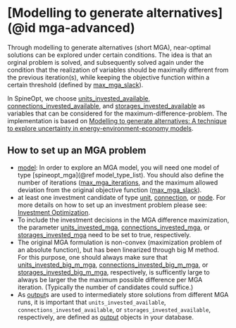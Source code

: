 # [Modelling to generate alternatives](@id mga-advanced)

Through modelling to generate alternatives (short MGA), near-optimal solutions can be explored under certain conditions.
The idea is that an orginal problem is solved, and subsequently solved again under the condition that the realization of variables should be maximally different from the previous iteration(s), while keeping the objective function within a certain threshold (defined by [max\_mga\_slack](@ref)).

In SpineOpt, we choose [units\_invested\_available](@ref), [connections\_invested\_available](@ref), and [storages\_invested\_available](@ref) as variables that can be considered for the maximum-difference-problem. The implementation is based on [Modelling to generate alternatives: A technique to explore uncertainty in energy-environment-economy models](https://doi.org/10.1016/j.apenergy.2017.03.065).

## How to set up an MGA problem
- [model](@ref): In order to explore an MGA model, you will need one model of type [spineopt\_mga](@ref model_type_list). You should also define the number of iterations ([max\_mga\_iterations](@ref), and the maximum allowed deviation from the original objective function ([max\_mga\_slack](@ref)).
- at least one investment candidate of type [unit](@ref), [connection](@ref), or [node](@ref). For more details on how to set up an investment problem please see: [Investment Optimization](@ref).
- To include the investment decisions in the MGA difference maximization, the parameter [units\_invested\_mga](@ref), [connections\_invested\_mga](@ref), or [storages\_invested\_mga](@ref) need to be set to true, respectively.
- The original MGA formulation is non-convex (maximization problem of an absolute function), but has been linearized through big M method. For this purpose, one should always make sure that [units\_invested\_big\_m\_mga](@ref), [connections\_invested\_big\_m\_mga](@ref), or [storages\_invested\_big\_m\_mga](@ref), respectively, is sufficently large to always be larger the the maximum possible difference per MGA iteration. (Typically the number of candidates could suffice.)
- As [output](@ref)s are used to intermediately store solutions from different MGA runs, it is important that `units_invested_available`, `connections_invested_available`, or `storages_invested_available`, respectively, are defined as [output](@ref) objects in your database.
